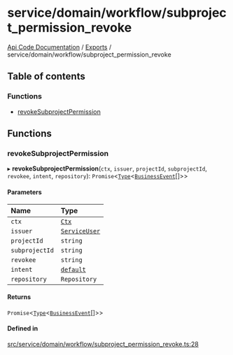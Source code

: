 # service/domain/workflow/subproject\_permission\_revoke
[Api Code Documentation](../README.md) / [Exports](../modules.md) / service/domain/workflow/subproject\_permission\_revoke

## Table of contents

### Functions

- [revokeSubprojectPermission](service_domain_workflow_subproject_permission_revoke.md#revokesubprojectpermission)

## Functions

### revokeSubprojectPermission

▸ **revokeSubprojectPermission**(`ctx`, `issuer`, `projectId`, `subprojectId`, `revokee`, `intent`, `repository`): `Promise`\<[`Type`](result.md#type)\<[`BusinessEvent`](service_domain_business_event.md#businessevent)[]\>\>

#### Parameters

| Name | Type |
| :------ | :------ |
| `ctx` | [`Ctx`](../interfaces/lib_ctx.Ctx.md) |
| `issuer` | [`ServiceUser`](../interfaces/service_domain_organization_service_user.ServiceUser.md) |
| `projectId` | `string` |
| `subprojectId` | `string` |
| `revokee` | `string` |
| `intent` | [`default`](authz_intents.md#default) |
| `repository` | `Repository` |

#### Returns

`Promise`\<[`Type`](result.md#type)\<[`BusinessEvent`](service_domain_business_event.md#businessevent)[]\>\>

#### Defined in

[src/service/domain/workflow/subproject_permission_revoke.ts:28](https://github.com/openkfw/TruBudget/blob/c993c60c/api/src/service/domain/workflow/subproject_permission_revoke.ts#L28)
